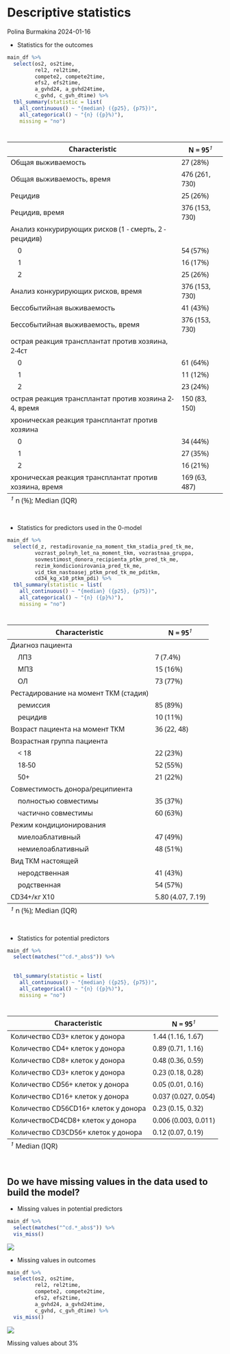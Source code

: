 Descriptive statistics
================
Polina Burmakina
2024-01-16

- Statistics for the outcomes

``` r
main_df %>%
  select(os2, os2time, 
         rel2, rel2time, 
         compete2, compete2time, 
         efs2, efs2time, 
         a_gvhd24, a_gvhd24time, 
         c_gvhd, c_gvh_dtime) %>%
  tbl_summary(statistic = list(
    all_continuous() ~ "{median} ({p25}, {p75})",
    all_categorical() ~ "{n} ({p}%)"),
    missing = "no")
```

<div id="delybewbnc" style="padding-left:0px;padding-right:0px;padding-top:10px;padding-bottom:10px;overflow-x:auto;overflow-y:auto;width:auto;height:auto;">
<style>#delybewbnc table {
  font-family: system-ui, 'Segoe UI', Roboto, Helvetica, Arial, sans-serif, 'Apple Color Emoji', 'Segoe UI Emoji', 'Segoe UI Symbol', 'Noto Color Emoji';
  -webkit-font-smoothing: antialiased;
  -moz-osx-font-smoothing: grayscale;
}
&#10;#delybewbnc thead, #delybewbnc tbody, #delybewbnc tfoot, #delybewbnc tr, #delybewbnc td, #delybewbnc th {
  border-style: none;
}
&#10;#delybewbnc p {
  margin: 0;
  padding: 0;
}
&#10;#delybewbnc .gt_table {
  display: table;
  border-collapse: collapse;
  line-height: normal;
  margin-left: auto;
  margin-right: auto;
  color: #333333;
  font-size: 16px;
  font-weight: normal;
  font-style: normal;
  background-color: #FFFFFF;
  width: auto;
  border-top-style: solid;
  border-top-width: 2px;
  border-top-color: #A8A8A8;
  border-right-style: none;
  border-right-width: 2px;
  border-right-color: #D3D3D3;
  border-bottom-style: solid;
  border-bottom-width: 2px;
  border-bottom-color: #A8A8A8;
  border-left-style: none;
  border-left-width: 2px;
  border-left-color: #D3D3D3;
}
&#10;#delybewbnc .gt_caption {
  padding-top: 4px;
  padding-bottom: 4px;
}
&#10;#delybewbnc .gt_title {
  color: #333333;
  font-size: 125%;
  font-weight: initial;
  padding-top: 4px;
  padding-bottom: 4px;
  padding-left: 5px;
  padding-right: 5px;
  border-bottom-color: #FFFFFF;
  border-bottom-width: 0;
}
&#10;#delybewbnc .gt_subtitle {
  color: #333333;
  font-size: 85%;
  font-weight: initial;
  padding-top: 3px;
  padding-bottom: 5px;
  padding-left: 5px;
  padding-right: 5px;
  border-top-color: #FFFFFF;
  border-top-width: 0;
}
&#10;#delybewbnc .gt_heading {
  background-color: #FFFFFF;
  text-align: center;
  border-bottom-color: #FFFFFF;
  border-left-style: none;
  border-left-width: 1px;
  border-left-color: #D3D3D3;
  border-right-style: none;
  border-right-width: 1px;
  border-right-color: #D3D3D3;
}
&#10;#delybewbnc .gt_bottom_border {
  border-bottom-style: solid;
  border-bottom-width: 2px;
  border-bottom-color: #D3D3D3;
}
&#10;#delybewbnc .gt_col_headings {
  border-top-style: solid;
  border-top-width: 2px;
  border-top-color: #D3D3D3;
  border-bottom-style: solid;
  border-bottom-width: 2px;
  border-bottom-color: #D3D3D3;
  border-left-style: none;
  border-left-width: 1px;
  border-left-color: #D3D3D3;
  border-right-style: none;
  border-right-width: 1px;
  border-right-color: #D3D3D3;
}
&#10;#delybewbnc .gt_col_heading {
  color: #333333;
  background-color: #FFFFFF;
  font-size: 100%;
  font-weight: normal;
  text-transform: inherit;
  border-left-style: none;
  border-left-width: 1px;
  border-left-color: #D3D3D3;
  border-right-style: none;
  border-right-width: 1px;
  border-right-color: #D3D3D3;
  vertical-align: bottom;
  padding-top: 5px;
  padding-bottom: 6px;
  padding-left: 5px;
  padding-right: 5px;
  overflow-x: hidden;
}
&#10;#delybewbnc .gt_column_spanner_outer {
  color: #333333;
  background-color: #FFFFFF;
  font-size: 100%;
  font-weight: normal;
  text-transform: inherit;
  padding-top: 0;
  padding-bottom: 0;
  padding-left: 4px;
  padding-right: 4px;
}
&#10;#delybewbnc .gt_column_spanner_outer:first-child {
  padding-left: 0;
}
&#10;#delybewbnc .gt_column_spanner_outer:last-child {
  padding-right: 0;
}
&#10;#delybewbnc .gt_column_spanner {
  border-bottom-style: solid;
  border-bottom-width: 2px;
  border-bottom-color: #D3D3D3;
  vertical-align: bottom;
  padding-top: 5px;
  padding-bottom: 5px;
  overflow-x: hidden;
  display: inline-block;
  width: 100%;
}
&#10;#delybewbnc .gt_spanner_row {
  border-bottom-style: hidden;
}
&#10;#delybewbnc .gt_group_heading {
  padding-top: 8px;
  padding-bottom: 8px;
  padding-left: 5px;
  padding-right: 5px;
  color: #333333;
  background-color: #FFFFFF;
  font-size: 100%;
  font-weight: initial;
  text-transform: inherit;
  border-top-style: solid;
  border-top-width: 2px;
  border-top-color: #D3D3D3;
  border-bottom-style: solid;
  border-bottom-width: 2px;
  border-bottom-color: #D3D3D3;
  border-left-style: none;
  border-left-width: 1px;
  border-left-color: #D3D3D3;
  border-right-style: none;
  border-right-width: 1px;
  border-right-color: #D3D3D3;
  vertical-align: middle;
  text-align: left;
}
&#10;#delybewbnc .gt_empty_group_heading {
  padding: 0.5px;
  color: #333333;
  background-color: #FFFFFF;
  font-size: 100%;
  font-weight: initial;
  border-top-style: solid;
  border-top-width: 2px;
  border-top-color: #D3D3D3;
  border-bottom-style: solid;
  border-bottom-width: 2px;
  border-bottom-color: #D3D3D3;
  vertical-align: middle;
}
&#10;#delybewbnc .gt_from_md > :first-child {
  margin-top: 0;
}
&#10;#delybewbnc .gt_from_md > :last-child {
  margin-bottom: 0;
}
&#10;#delybewbnc .gt_row {
  padding-top: 8px;
  padding-bottom: 8px;
  padding-left: 5px;
  padding-right: 5px;
  margin: 10px;
  border-top-style: solid;
  border-top-width: 1px;
  border-top-color: #D3D3D3;
  border-left-style: none;
  border-left-width: 1px;
  border-left-color: #D3D3D3;
  border-right-style: none;
  border-right-width: 1px;
  border-right-color: #D3D3D3;
  vertical-align: middle;
  overflow-x: hidden;
}
&#10;#delybewbnc .gt_stub {
  color: #333333;
  background-color: #FFFFFF;
  font-size: 100%;
  font-weight: initial;
  text-transform: inherit;
  border-right-style: solid;
  border-right-width: 2px;
  border-right-color: #D3D3D3;
  padding-left: 5px;
  padding-right: 5px;
}
&#10;#delybewbnc .gt_stub_row_group {
  color: #333333;
  background-color: #FFFFFF;
  font-size: 100%;
  font-weight: initial;
  text-transform: inherit;
  border-right-style: solid;
  border-right-width: 2px;
  border-right-color: #D3D3D3;
  padding-left: 5px;
  padding-right: 5px;
  vertical-align: top;
}
&#10;#delybewbnc .gt_row_group_first td {
  border-top-width: 2px;
}
&#10;#delybewbnc .gt_row_group_first th {
  border-top-width: 2px;
}
&#10;#delybewbnc .gt_summary_row {
  color: #333333;
  background-color: #FFFFFF;
  text-transform: inherit;
  padding-top: 8px;
  padding-bottom: 8px;
  padding-left: 5px;
  padding-right: 5px;
}
&#10;#delybewbnc .gt_first_summary_row {
  border-top-style: solid;
  border-top-color: #D3D3D3;
}
&#10;#delybewbnc .gt_first_summary_row.thick {
  border-top-width: 2px;
}
&#10;#delybewbnc .gt_last_summary_row {
  padding-top: 8px;
  padding-bottom: 8px;
  padding-left: 5px;
  padding-right: 5px;
  border-bottom-style: solid;
  border-bottom-width: 2px;
  border-bottom-color: #D3D3D3;
}
&#10;#delybewbnc .gt_grand_summary_row {
  color: #333333;
  background-color: #FFFFFF;
  text-transform: inherit;
  padding-top: 8px;
  padding-bottom: 8px;
  padding-left: 5px;
  padding-right: 5px;
}
&#10;#delybewbnc .gt_first_grand_summary_row {
  padding-top: 8px;
  padding-bottom: 8px;
  padding-left: 5px;
  padding-right: 5px;
  border-top-style: double;
  border-top-width: 6px;
  border-top-color: #D3D3D3;
}
&#10;#delybewbnc .gt_last_grand_summary_row_top {
  padding-top: 8px;
  padding-bottom: 8px;
  padding-left: 5px;
  padding-right: 5px;
  border-bottom-style: double;
  border-bottom-width: 6px;
  border-bottom-color: #D3D3D3;
}
&#10;#delybewbnc .gt_striped {
  background-color: rgba(128, 128, 128, 0.05);
}
&#10;#delybewbnc .gt_table_body {
  border-top-style: solid;
  border-top-width: 2px;
  border-top-color: #D3D3D3;
  border-bottom-style: solid;
  border-bottom-width: 2px;
  border-bottom-color: #D3D3D3;
}
&#10;#delybewbnc .gt_footnotes {
  color: #333333;
  background-color: #FFFFFF;
  border-bottom-style: none;
  border-bottom-width: 2px;
  border-bottom-color: #D3D3D3;
  border-left-style: none;
  border-left-width: 2px;
  border-left-color: #D3D3D3;
  border-right-style: none;
  border-right-width: 2px;
  border-right-color: #D3D3D3;
}
&#10;#delybewbnc .gt_footnote {
  margin: 0px;
  font-size: 90%;
  padding-top: 4px;
  padding-bottom: 4px;
  padding-left: 5px;
  padding-right: 5px;
}
&#10;#delybewbnc .gt_sourcenotes {
  color: #333333;
  background-color: #FFFFFF;
  border-bottom-style: none;
  border-bottom-width: 2px;
  border-bottom-color: #D3D3D3;
  border-left-style: none;
  border-left-width: 2px;
  border-left-color: #D3D3D3;
  border-right-style: none;
  border-right-width: 2px;
  border-right-color: #D3D3D3;
}
&#10;#delybewbnc .gt_sourcenote {
  font-size: 90%;
  padding-top: 4px;
  padding-bottom: 4px;
  padding-left: 5px;
  padding-right: 5px;
}
&#10;#delybewbnc .gt_left {
  text-align: left;
}
&#10;#delybewbnc .gt_center {
  text-align: center;
}
&#10;#delybewbnc .gt_right {
  text-align: right;
  font-variant-numeric: tabular-nums;
}
&#10;#delybewbnc .gt_font_normal {
  font-weight: normal;
}
&#10;#delybewbnc .gt_font_bold {
  font-weight: bold;
}
&#10;#delybewbnc .gt_font_italic {
  font-style: italic;
}
&#10;#delybewbnc .gt_super {
  font-size: 65%;
}
&#10;#delybewbnc .gt_footnote_marks {
  font-size: 75%;
  vertical-align: 0.4em;
  position: initial;
}
&#10;#delybewbnc .gt_asterisk {
  font-size: 100%;
  vertical-align: 0;
}
&#10;#delybewbnc .gt_indent_1 {
  text-indent: 5px;
}
&#10;#delybewbnc .gt_indent_2 {
  text-indent: 10px;
}
&#10;#delybewbnc .gt_indent_3 {
  text-indent: 15px;
}
&#10;#delybewbnc .gt_indent_4 {
  text-indent: 20px;
}
&#10;#delybewbnc .gt_indent_5 {
  text-indent: 25px;
}
</style>
<table class="gt_table" data-quarto-disable-processing="false" data-quarto-bootstrap="false">
  <thead>
    &#10;    <tr class="gt_col_headings">
      <th class="gt_col_heading gt_columns_bottom_border gt_left" rowspan="1" colspan="1" scope="col" id="&lt;strong&gt;Characteristic&lt;/strong&gt;"><strong>Characteristic</strong></th>
      <th class="gt_col_heading gt_columns_bottom_border gt_center" rowspan="1" colspan="1" scope="col" id="&lt;strong&gt;N = 95&lt;/strong&gt;&lt;span class=&quot;gt_footnote_marks&quot; style=&quot;white-space:nowrap;font-style:italic;font-weight:normal;&quot;&gt;&lt;sup&gt;1&lt;/sup&gt;&lt;/span&gt;"><strong>N = 95</strong><span class="gt_footnote_marks" style="white-space:nowrap;font-style:italic;font-weight:normal;"><sup>1</sup></span></th>
    </tr>
  </thead>
  <tbody class="gt_table_body">
    <tr><td headers="label" class="gt_row gt_left">Общая выживаемость</td>
<td headers="stat_0" class="gt_row gt_center">27 (28%)</td></tr>
    <tr><td headers="label" class="gt_row gt_left">Общая выживаемость, время</td>
<td headers="stat_0" class="gt_row gt_center">476 (261, 730)</td></tr>
    <tr><td headers="label" class="gt_row gt_left">Рецидив</td>
<td headers="stat_0" class="gt_row gt_center">25 (26%)</td></tr>
    <tr><td headers="label" class="gt_row gt_left">Рецидив, время</td>
<td headers="stat_0" class="gt_row gt_center">376 (153, 730)</td></tr>
    <tr><td headers="label" class="gt_row gt_left">Анализ конкурирующих рисков (1 - смерть, 2 - рецидив)</td>
<td headers="stat_0" class="gt_row gt_center"><br /></td></tr>
    <tr><td headers="label" class="gt_row gt_left">    0</td>
<td headers="stat_0" class="gt_row gt_center">54 (57%)</td></tr>
    <tr><td headers="label" class="gt_row gt_left">    1</td>
<td headers="stat_0" class="gt_row gt_center">16 (17%)</td></tr>
    <tr><td headers="label" class="gt_row gt_left">    2</td>
<td headers="stat_0" class="gt_row gt_center">25 (26%)</td></tr>
    <tr><td headers="label" class="gt_row gt_left">Анализ конкурирующих рисков, время</td>
<td headers="stat_0" class="gt_row gt_center">376 (153, 730)</td></tr>
    <tr><td headers="label" class="gt_row gt_left">Бессобытийная выживаемость</td>
<td headers="stat_0" class="gt_row gt_center">41 (43%)</td></tr>
    <tr><td headers="label" class="gt_row gt_left">Бессобытийная выживаемость, время</td>
<td headers="stat_0" class="gt_row gt_center">376 (153, 730)</td></tr>
    <tr><td headers="label" class="gt_row gt_left">острая реакция трансплантат против хозяина, 2-4ст</td>
<td headers="stat_0" class="gt_row gt_center"><br /></td></tr>
    <tr><td headers="label" class="gt_row gt_left">    0</td>
<td headers="stat_0" class="gt_row gt_center">61 (64%)</td></tr>
    <tr><td headers="label" class="gt_row gt_left">    1</td>
<td headers="stat_0" class="gt_row gt_center">11 (12%)</td></tr>
    <tr><td headers="label" class="gt_row gt_left">    2</td>
<td headers="stat_0" class="gt_row gt_center">23 (24%)</td></tr>
    <tr><td headers="label" class="gt_row gt_left">острая реакция трансплантат против хозяина 2-4, время</td>
<td headers="stat_0" class="gt_row gt_center">150 (83, 150)</td></tr>
    <tr><td headers="label" class="gt_row gt_left">хроническая реакция трансплантат против хозяина</td>
<td headers="stat_0" class="gt_row gt_center"><br /></td></tr>
    <tr><td headers="label" class="gt_row gt_left">    0</td>
<td headers="stat_0" class="gt_row gt_center">34 (44%)</td></tr>
    <tr><td headers="label" class="gt_row gt_left">    1</td>
<td headers="stat_0" class="gt_row gt_center">27 (35%)</td></tr>
    <tr><td headers="label" class="gt_row gt_left">    2</td>
<td headers="stat_0" class="gt_row gt_center">16 (21%)</td></tr>
    <tr><td headers="label" class="gt_row gt_left">хроническая реакция трансплантат против хозяина, время</td>
<td headers="stat_0" class="gt_row gt_center">169 (63, 487)</td></tr>
  </tbody>
  &#10;  <tfoot class="gt_footnotes">
    <tr>
      <td class="gt_footnote" colspan="2"><span class="gt_footnote_marks" style="white-space:nowrap;font-style:italic;font-weight:normal;"><sup>1</sup></span> n (%); Median (IQR)</td>
    </tr>
  </tfoot>
</table>
</div>

- Statistics for predictors used in the 0-model

``` r
main_df %>%
  select(d_z, restadirovanie_na_moment_tkm_stadia_pred_tk_me,  
         vozrast_polnyh_let_na_moment_tkm, vozrastnaa_gruppa, 
         sovmestimost_donora_recipienta_ptkm_pred_tk_me, 
         rezim_kondicionirovania_pred_tk_me, 
         vid_tkm_nastoasej_ptkm_pred_tk_me_pditkm, 
         cd34_kg_x10_ptkm_pdi) %>%
  tbl_summary(statistic = list(
    all_continuous() ~ "{median} ({p25}, {p75})",
    all_categorical() ~ "{n} ({p}%)"), 
    missing = "no")
```

<div id="febcoyoeie" style="padding-left:0px;padding-right:0px;padding-top:10px;padding-bottom:10px;overflow-x:auto;overflow-y:auto;width:auto;height:auto;">
<style>#febcoyoeie table {
  font-family: system-ui, 'Segoe UI', Roboto, Helvetica, Arial, sans-serif, 'Apple Color Emoji', 'Segoe UI Emoji', 'Segoe UI Symbol', 'Noto Color Emoji';
  -webkit-font-smoothing: antialiased;
  -moz-osx-font-smoothing: grayscale;
}
&#10;#febcoyoeie thead, #febcoyoeie tbody, #febcoyoeie tfoot, #febcoyoeie tr, #febcoyoeie td, #febcoyoeie th {
  border-style: none;
}
&#10;#febcoyoeie p {
  margin: 0;
  padding: 0;
}
&#10;#febcoyoeie .gt_table {
  display: table;
  border-collapse: collapse;
  line-height: normal;
  margin-left: auto;
  margin-right: auto;
  color: #333333;
  font-size: 16px;
  font-weight: normal;
  font-style: normal;
  background-color: #FFFFFF;
  width: auto;
  border-top-style: solid;
  border-top-width: 2px;
  border-top-color: #A8A8A8;
  border-right-style: none;
  border-right-width: 2px;
  border-right-color: #D3D3D3;
  border-bottom-style: solid;
  border-bottom-width: 2px;
  border-bottom-color: #A8A8A8;
  border-left-style: none;
  border-left-width: 2px;
  border-left-color: #D3D3D3;
}
&#10;#febcoyoeie .gt_caption {
  padding-top: 4px;
  padding-bottom: 4px;
}
&#10;#febcoyoeie .gt_title {
  color: #333333;
  font-size: 125%;
  font-weight: initial;
  padding-top: 4px;
  padding-bottom: 4px;
  padding-left: 5px;
  padding-right: 5px;
  border-bottom-color: #FFFFFF;
  border-bottom-width: 0;
}
&#10;#febcoyoeie .gt_subtitle {
  color: #333333;
  font-size: 85%;
  font-weight: initial;
  padding-top: 3px;
  padding-bottom: 5px;
  padding-left: 5px;
  padding-right: 5px;
  border-top-color: #FFFFFF;
  border-top-width: 0;
}
&#10;#febcoyoeie .gt_heading {
  background-color: #FFFFFF;
  text-align: center;
  border-bottom-color: #FFFFFF;
  border-left-style: none;
  border-left-width: 1px;
  border-left-color: #D3D3D3;
  border-right-style: none;
  border-right-width: 1px;
  border-right-color: #D3D3D3;
}
&#10;#febcoyoeie .gt_bottom_border {
  border-bottom-style: solid;
  border-bottom-width: 2px;
  border-bottom-color: #D3D3D3;
}
&#10;#febcoyoeie .gt_col_headings {
  border-top-style: solid;
  border-top-width: 2px;
  border-top-color: #D3D3D3;
  border-bottom-style: solid;
  border-bottom-width: 2px;
  border-bottom-color: #D3D3D3;
  border-left-style: none;
  border-left-width: 1px;
  border-left-color: #D3D3D3;
  border-right-style: none;
  border-right-width: 1px;
  border-right-color: #D3D3D3;
}
&#10;#febcoyoeie .gt_col_heading {
  color: #333333;
  background-color: #FFFFFF;
  font-size: 100%;
  font-weight: normal;
  text-transform: inherit;
  border-left-style: none;
  border-left-width: 1px;
  border-left-color: #D3D3D3;
  border-right-style: none;
  border-right-width: 1px;
  border-right-color: #D3D3D3;
  vertical-align: bottom;
  padding-top: 5px;
  padding-bottom: 6px;
  padding-left: 5px;
  padding-right: 5px;
  overflow-x: hidden;
}
&#10;#febcoyoeie .gt_column_spanner_outer {
  color: #333333;
  background-color: #FFFFFF;
  font-size: 100%;
  font-weight: normal;
  text-transform: inherit;
  padding-top: 0;
  padding-bottom: 0;
  padding-left: 4px;
  padding-right: 4px;
}
&#10;#febcoyoeie .gt_column_spanner_outer:first-child {
  padding-left: 0;
}
&#10;#febcoyoeie .gt_column_spanner_outer:last-child {
  padding-right: 0;
}
&#10;#febcoyoeie .gt_column_spanner {
  border-bottom-style: solid;
  border-bottom-width: 2px;
  border-bottom-color: #D3D3D3;
  vertical-align: bottom;
  padding-top: 5px;
  padding-bottom: 5px;
  overflow-x: hidden;
  display: inline-block;
  width: 100%;
}
&#10;#febcoyoeie .gt_spanner_row {
  border-bottom-style: hidden;
}
&#10;#febcoyoeie .gt_group_heading {
  padding-top: 8px;
  padding-bottom: 8px;
  padding-left: 5px;
  padding-right: 5px;
  color: #333333;
  background-color: #FFFFFF;
  font-size: 100%;
  font-weight: initial;
  text-transform: inherit;
  border-top-style: solid;
  border-top-width: 2px;
  border-top-color: #D3D3D3;
  border-bottom-style: solid;
  border-bottom-width: 2px;
  border-bottom-color: #D3D3D3;
  border-left-style: none;
  border-left-width: 1px;
  border-left-color: #D3D3D3;
  border-right-style: none;
  border-right-width: 1px;
  border-right-color: #D3D3D3;
  vertical-align: middle;
  text-align: left;
}
&#10;#febcoyoeie .gt_empty_group_heading {
  padding: 0.5px;
  color: #333333;
  background-color: #FFFFFF;
  font-size: 100%;
  font-weight: initial;
  border-top-style: solid;
  border-top-width: 2px;
  border-top-color: #D3D3D3;
  border-bottom-style: solid;
  border-bottom-width: 2px;
  border-bottom-color: #D3D3D3;
  vertical-align: middle;
}
&#10;#febcoyoeie .gt_from_md > :first-child {
  margin-top: 0;
}
&#10;#febcoyoeie .gt_from_md > :last-child {
  margin-bottom: 0;
}
&#10;#febcoyoeie .gt_row {
  padding-top: 8px;
  padding-bottom: 8px;
  padding-left: 5px;
  padding-right: 5px;
  margin: 10px;
  border-top-style: solid;
  border-top-width: 1px;
  border-top-color: #D3D3D3;
  border-left-style: none;
  border-left-width: 1px;
  border-left-color: #D3D3D3;
  border-right-style: none;
  border-right-width: 1px;
  border-right-color: #D3D3D3;
  vertical-align: middle;
  overflow-x: hidden;
}
&#10;#febcoyoeie .gt_stub {
  color: #333333;
  background-color: #FFFFFF;
  font-size: 100%;
  font-weight: initial;
  text-transform: inherit;
  border-right-style: solid;
  border-right-width: 2px;
  border-right-color: #D3D3D3;
  padding-left: 5px;
  padding-right: 5px;
}
&#10;#febcoyoeie .gt_stub_row_group {
  color: #333333;
  background-color: #FFFFFF;
  font-size: 100%;
  font-weight: initial;
  text-transform: inherit;
  border-right-style: solid;
  border-right-width: 2px;
  border-right-color: #D3D3D3;
  padding-left: 5px;
  padding-right: 5px;
  vertical-align: top;
}
&#10;#febcoyoeie .gt_row_group_first td {
  border-top-width: 2px;
}
&#10;#febcoyoeie .gt_row_group_first th {
  border-top-width: 2px;
}
&#10;#febcoyoeie .gt_summary_row {
  color: #333333;
  background-color: #FFFFFF;
  text-transform: inherit;
  padding-top: 8px;
  padding-bottom: 8px;
  padding-left: 5px;
  padding-right: 5px;
}
&#10;#febcoyoeie .gt_first_summary_row {
  border-top-style: solid;
  border-top-color: #D3D3D3;
}
&#10;#febcoyoeie .gt_first_summary_row.thick {
  border-top-width: 2px;
}
&#10;#febcoyoeie .gt_last_summary_row {
  padding-top: 8px;
  padding-bottom: 8px;
  padding-left: 5px;
  padding-right: 5px;
  border-bottom-style: solid;
  border-bottom-width: 2px;
  border-bottom-color: #D3D3D3;
}
&#10;#febcoyoeie .gt_grand_summary_row {
  color: #333333;
  background-color: #FFFFFF;
  text-transform: inherit;
  padding-top: 8px;
  padding-bottom: 8px;
  padding-left: 5px;
  padding-right: 5px;
}
&#10;#febcoyoeie .gt_first_grand_summary_row {
  padding-top: 8px;
  padding-bottom: 8px;
  padding-left: 5px;
  padding-right: 5px;
  border-top-style: double;
  border-top-width: 6px;
  border-top-color: #D3D3D3;
}
&#10;#febcoyoeie .gt_last_grand_summary_row_top {
  padding-top: 8px;
  padding-bottom: 8px;
  padding-left: 5px;
  padding-right: 5px;
  border-bottom-style: double;
  border-bottom-width: 6px;
  border-bottom-color: #D3D3D3;
}
&#10;#febcoyoeie .gt_striped {
  background-color: rgba(128, 128, 128, 0.05);
}
&#10;#febcoyoeie .gt_table_body {
  border-top-style: solid;
  border-top-width: 2px;
  border-top-color: #D3D3D3;
  border-bottom-style: solid;
  border-bottom-width: 2px;
  border-bottom-color: #D3D3D3;
}
&#10;#febcoyoeie .gt_footnotes {
  color: #333333;
  background-color: #FFFFFF;
  border-bottom-style: none;
  border-bottom-width: 2px;
  border-bottom-color: #D3D3D3;
  border-left-style: none;
  border-left-width: 2px;
  border-left-color: #D3D3D3;
  border-right-style: none;
  border-right-width: 2px;
  border-right-color: #D3D3D3;
}
&#10;#febcoyoeie .gt_footnote {
  margin: 0px;
  font-size: 90%;
  padding-top: 4px;
  padding-bottom: 4px;
  padding-left: 5px;
  padding-right: 5px;
}
&#10;#febcoyoeie .gt_sourcenotes {
  color: #333333;
  background-color: #FFFFFF;
  border-bottom-style: none;
  border-bottom-width: 2px;
  border-bottom-color: #D3D3D3;
  border-left-style: none;
  border-left-width: 2px;
  border-left-color: #D3D3D3;
  border-right-style: none;
  border-right-width: 2px;
  border-right-color: #D3D3D3;
}
&#10;#febcoyoeie .gt_sourcenote {
  font-size: 90%;
  padding-top: 4px;
  padding-bottom: 4px;
  padding-left: 5px;
  padding-right: 5px;
}
&#10;#febcoyoeie .gt_left {
  text-align: left;
}
&#10;#febcoyoeie .gt_center {
  text-align: center;
}
&#10;#febcoyoeie .gt_right {
  text-align: right;
  font-variant-numeric: tabular-nums;
}
&#10;#febcoyoeie .gt_font_normal {
  font-weight: normal;
}
&#10;#febcoyoeie .gt_font_bold {
  font-weight: bold;
}
&#10;#febcoyoeie .gt_font_italic {
  font-style: italic;
}
&#10;#febcoyoeie .gt_super {
  font-size: 65%;
}
&#10;#febcoyoeie .gt_footnote_marks {
  font-size: 75%;
  vertical-align: 0.4em;
  position: initial;
}
&#10;#febcoyoeie .gt_asterisk {
  font-size: 100%;
  vertical-align: 0;
}
&#10;#febcoyoeie .gt_indent_1 {
  text-indent: 5px;
}
&#10;#febcoyoeie .gt_indent_2 {
  text-indent: 10px;
}
&#10;#febcoyoeie .gt_indent_3 {
  text-indent: 15px;
}
&#10;#febcoyoeie .gt_indent_4 {
  text-indent: 20px;
}
&#10;#febcoyoeie .gt_indent_5 {
  text-indent: 25px;
}
</style>
<table class="gt_table" data-quarto-disable-processing="false" data-quarto-bootstrap="false">
  <thead>
    &#10;    <tr class="gt_col_headings">
      <th class="gt_col_heading gt_columns_bottom_border gt_left" rowspan="1" colspan="1" scope="col" id="&lt;strong&gt;Characteristic&lt;/strong&gt;"><strong>Characteristic</strong></th>
      <th class="gt_col_heading gt_columns_bottom_border gt_center" rowspan="1" colspan="1" scope="col" id="&lt;strong&gt;N = 95&lt;/strong&gt;&lt;span class=&quot;gt_footnote_marks&quot; style=&quot;white-space:nowrap;font-style:italic;font-weight:normal;&quot;&gt;&lt;sup&gt;1&lt;/sup&gt;&lt;/span&gt;"><strong>N = 95</strong><span class="gt_footnote_marks" style="white-space:nowrap;font-style:italic;font-weight:normal;"><sup>1</sup></span></th>
    </tr>
  </thead>
  <tbody class="gt_table_body">
    <tr><td headers="label" class="gt_row gt_left">Диагноз пациента</td>
<td headers="stat_0" class="gt_row gt_center"><br /></td></tr>
    <tr><td headers="label" class="gt_row gt_left">    ЛПЗ</td>
<td headers="stat_0" class="gt_row gt_center">7 (7.4%)</td></tr>
    <tr><td headers="label" class="gt_row gt_left">    МПЗ</td>
<td headers="stat_0" class="gt_row gt_center">15 (16%)</td></tr>
    <tr><td headers="label" class="gt_row gt_left">    ОЛ</td>
<td headers="stat_0" class="gt_row gt_center">73 (77%)</td></tr>
    <tr><td headers="label" class="gt_row gt_left">Рестадирование на момент ТКМ (стадия)</td>
<td headers="stat_0" class="gt_row gt_center"><br /></td></tr>
    <tr><td headers="label" class="gt_row gt_left">    ремиссия</td>
<td headers="stat_0" class="gt_row gt_center">85 (89%)</td></tr>
    <tr><td headers="label" class="gt_row gt_left">    рецидив</td>
<td headers="stat_0" class="gt_row gt_center">10 (11%)</td></tr>
    <tr><td headers="label" class="gt_row gt_left">Возраст пациента на момент ТКМ</td>
<td headers="stat_0" class="gt_row gt_center">36 (22, 48)</td></tr>
    <tr><td headers="label" class="gt_row gt_left">Возрастная группа пациента</td>
<td headers="stat_0" class="gt_row gt_center"><br /></td></tr>
    <tr><td headers="label" class="gt_row gt_left">    &lt; 18</td>
<td headers="stat_0" class="gt_row gt_center">22 (23%)</td></tr>
    <tr><td headers="label" class="gt_row gt_left">    18-50</td>
<td headers="stat_0" class="gt_row gt_center">52 (55%)</td></tr>
    <tr><td headers="label" class="gt_row gt_left">    50+</td>
<td headers="stat_0" class="gt_row gt_center">21 (22%)</td></tr>
    <tr><td headers="label" class="gt_row gt_left">Совместимость донора/реципиента</td>
<td headers="stat_0" class="gt_row gt_center"><br /></td></tr>
    <tr><td headers="label" class="gt_row gt_left">    полностью совместимы</td>
<td headers="stat_0" class="gt_row gt_center">35 (37%)</td></tr>
    <tr><td headers="label" class="gt_row gt_left">    частично совместимы</td>
<td headers="stat_0" class="gt_row gt_center">60 (63%)</td></tr>
    <tr><td headers="label" class="gt_row gt_left">Режим кондиционирования</td>
<td headers="stat_0" class="gt_row gt_center"><br /></td></tr>
    <tr><td headers="label" class="gt_row gt_left">    миелоаблативный</td>
<td headers="stat_0" class="gt_row gt_center">47 (49%)</td></tr>
    <tr><td headers="label" class="gt_row gt_left">    немиелоаблативный</td>
<td headers="stat_0" class="gt_row gt_center">48 (51%)</td></tr>
    <tr><td headers="label" class="gt_row gt_left">Вид ТКМ настоящей </td>
<td headers="stat_0" class="gt_row gt_center"><br /></td></tr>
    <tr><td headers="label" class="gt_row gt_left">    неродственная</td>
<td headers="stat_0" class="gt_row gt_center">41 (43%)</td></tr>
    <tr><td headers="label" class="gt_row gt_left">    родственная</td>
<td headers="stat_0" class="gt_row gt_center">54 (57%)</td></tr>
    <tr><td headers="label" class="gt_row gt_left">CD34+/кг X10 </td>
<td headers="stat_0" class="gt_row gt_center">5.80 (4.07, 7.19)</td></tr>
  </tbody>
  &#10;  <tfoot class="gt_footnotes">
    <tr>
      <td class="gt_footnote" colspan="2"><span class="gt_footnote_marks" style="white-space:nowrap;font-style:italic;font-weight:normal;"><sup>1</sup></span> n (%); Median (IQR)</td>
    </tr>
  </tfoot>
</table>
</div>

- Statistics for potential predictors

``` r
main_df %>% 
  select(matches("^cd.*_abs$")) %>% 
  
  
  tbl_summary(statistic = list(
    all_continuous() ~ "{median} ({p25}, {p75})",
    all_categorical() ~ "{n} ({p}%)"), 
    missing = "no")
```

<div id="nsgxyivfla" style="padding-left:0px;padding-right:0px;padding-top:10px;padding-bottom:10px;overflow-x:auto;overflow-y:auto;width:auto;height:auto;">
<style>#nsgxyivfla table {
  font-family: system-ui, 'Segoe UI', Roboto, Helvetica, Arial, sans-serif, 'Apple Color Emoji', 'Segoe UI Emoji', 'Segoe UI Symbol', 'Noto Color Emoji';
  -webkit-font-smoothing: antialiased;
  -moz-osx-font-smoothing: grayscale;
}
&#10;#nsgxyivfla thead, #nsgxyivfla tbody, #nsgxyivfla tfoot, #nsgxyivfla tr, #nsgxyivfla td, #nsgxyivfla th {
  border-style: none;
}
&#10;#nsgxyivfla p {
  margin: 0;
  padding: 0;
}
&#10;#nsgxyivfla .gt_table {
  display: table;
  border-collapse: collapse;
  line-height: normal;
  margin-left: auto;
  margin-right: auto;
  color: #333333;
  font-size: 16px;
  font-weight: normal;
  font-style: normal;
  background-color: #FFFFFF;
  width: auto;
  border-top-style: solid;
  border-top-width: 2px;
  border-top-color: #A8A8A8;
  border-right-style: none;
  border-right-width: 2px;
  border-right-color: #D3D3D3;
  border-bottom-style: solid;
  border-bottom-width: 2px;
  border-bottom-color: #A8A8A8;
  border-left-style: none;
  border-left-width: 2px;
  border-left-color: #D3D3D3;
}
&#10;#nsgxyivfla .gt_caption {
  padding-top: 4px;
  padding-bottom: 4px;
}
&#10;#nsgxyivfla .gt_title {
  color: #333333;
  font-size: 125%;
  font-weight: initial;
  padding-top: 4px;
  padding-bottom: 4px;
  padding-left: 5px;
  padding-right: 5px;
  border-bottom-color: #FFFFFF;
  border-bottom-width: 0;
}
&#10;#nsgxyivfla .gt_subtitle {
  color: #333333;
  font-size: 85%;
  font-weight: initial;
  padding-top: 3px;
  padding-bottom: 5px;
  padding-left: 5px;
  padding-right: 5px;
  border-top-color: #FFFFFF;
  border-top-width: 0;
}
&#10;#nsgxyivfla .gt_heading {
  background-color: #FFFFFF;
  text-align: center;
  border-bottom-color: #FFFFFF;
  border-left-style: none;
  border-left-width: 1px;
  border-left-color: #D3D3D3;
  border-right-style: none;
  border-right-width: 1px;
  border-right-color: #D3D3D3;
}
&#10;#nsgxyivfla .gt_bottom_border {
  border-bottom-style: solid;
  border-bottom-width: 2px;
  border-bottom-color: #D3D3D3;
}
&#10;#nsgxyivfla .gt_col_headings {
  border-top-style: solid;
  border-top-width: 2px;
  border-top-color: #D3D3D3;
  border-bottom-style: solid;
  border-bottom-width: 2px;
  border-bottom-color: #D3D3D3;
  border-left-style: none;
  border-left-width: 1px;
  border-left-color: #D3D3D3;
  border-right-style: none;
  border-right-width: 1px;
  border-right-color: #D3D3D3;
}
&#10;#nsgxyivfla .gt_col_heading {
  color: #333333;
  background-color: #FFFFFF;
  font-size: 100%;
  font-weight: normal;
  text-transform: inherit;
  border-left-style: none;
  border-left-width: 1px;
  border-left-color: #D3D3D3;
  border-right-style: none;
  border-right-width: 1px;
  border-right-color: #D3D3D3;
  vertical-align: bottom;
  padding-top: 5px;
  padding-bottom: 6px;
  padding-left: 5px;
  padding-right: 5px;
  overflow-x: hidden;
}
&#10;#nsgxyivfla .gt_column_spanner_outer {
  color: #333333;
  background-color: #FFFFFF;
  font-size: 100%;
  font-weight: normal;
  text-transform: inherit;
  padding-top: 0;
  padding-bottom: 0;
  padding-left: 4px;
  padding-right: 4px;
}
&#10;#nsgxyivfla .gt_column_spanner_outer:first-child {
  padding-left: 0;
}
&#10;#nsgxyivfla .gt_column_spanner_outer:last-child {
  padding-right: 0;
}
&#10;#nsgxyivfla .gt_column_spanner {
  border-bottom-style: solid;
  border-bottom-width: 2px;
  border-bottom-color: #D3D3D3;
  vertical-align: bottom;
  padding-top: 5px;
  padding-bottom: 5px;
  overflow-x: hidden;
  display: inline-block;
  width: 100%;
}
&#10;#nsgxyivfla .gt_spanner_row {
  border-bottom-style: hidden;
}
&#10;#nsgxyivfla .gt_group_heading {
  padding-top: 8px;
  padding-bottom: 8px;
  padding-left: 5px;
  padding-right: 5px;
  color: #333333;
  background-color: #FFFFFF;
  font-size: 100%;
  font-weight: initial;
  text-transform: inherit;
  border-top-style: solid;
  border-top-width: 2px;
  border-top-color: #D3D3D3;
  border-bottom-style: solid;
  border-bottom-width: 2px;
  border-bottom-color: #D3D3D3;
  border-left-style: none;
  border-left-width: 1px;
  border-left-color: #D3D3D3;
  border-right-style: none;
  border-right-width: 1px;
  border-right-color: #D3D3D3;
  vertical-align: middle;
  text-align: left;
}
&#10;#nsgxyivfla .gt_empty_group_heading {
  padding: 0.5px;
  color: #333333;
  background-color: #FFFFFF;
  font-size: 100%;
  font-weight: initial;
  border-top-style: solid;
  border-top-width: 2px;
  border-top-color: #D3D3D3;
  border-bottom-style: solid;
  border-bottom-width: 2px;
  border-bottom-color: #D3D3D3;
  vertical-align: middle;
}
&#10;#nsgxyivfla .gt_from_md > :first-child {
  margin-top: 0;
}
&#10;#nsgxyivfla .gt_from_md > :last-child {
  margin-bottom: 0;
}
&#10;#nsgxyivfla .gt_row {
  padding-top: 8px;
  padding-bottom: 8px;
  padding-left: 5px;
  padding-right: 5px;
  margin: 10px;
  border-top-style: solid;
  border-top-width: 1px;
  border-top-color: #D3D3D3;
  border-left-style: none;
  border-left-width: 1px;
  border-left-color: #D3D3D3;
  border-right-style: none;
  border-right-width: 1px;
  border-right-color: #D3D3D3;
  vertical-align: middle;
  overflow-x: hidden;
}
&#10;#nsgxyivfla .gt_stub {
  color: #333333;
  background-color: #FFFFFF;
  font-size: 100%;
  font-weight: initial;
  text-transform: inherit;
  border-right-style: solid;
  border-right-width: 2px;
  border-right-color: #D3D3D3;
  padding-left: 5px;
  padding-right: 5px;
}
&#10;#nsgxyivfla .gt_stub_row_group {
  color: #333333;
  background-color: #FFFFFF;
  font-size: 100%;
  font-weight: initial;
  text-transform: inherit;
  border-right-style: solid;
  border-right-width: 2px;
  border-right-color: #D3D3D3;
  padding-left: 5px;
  padding-right: 5px;
  vertical-align: top;
}
&#10;#nsgxyivfla .gt_row_group_first td {
  border-top-width: 2px;
}
&#10;#nsgxyivfla .gt_row_group_first th {
  border-top-width: 2px;
}
&#10;#nsgxyivfla .gt_summary_row {
  color: #333333;
  background-color: #FFFFFF;
  text-transform: inherit;
  padding-top: 8px;
  padding-bottom: 8px;
  padding-left: 5px;
  padding-right: 5px;
}
&#10;#nsgxyivfla .gt_first_summary_row {
  border-top-style: solid;
  border-top-color: #D3D3D3;
}
&#10;#nsgxyivfla .gt_first_summary_row.thick {
  border-top-width: 2px;
}
&#10;#nsgxyivfla .gt_last_summary_row {
  padding-top: 8px;
  padding-bottom: 8px;
  padding-left: 5px;
  padding-right: 5px;
  border-bottom-style: solid;
  border-bottom-width: 2px;
  border-bottom-color: #D3D3D3;
}
&#10;#nsgxyivfla .gt_grand_summary_row {
  color: #333333;
  background-color: #FFFFFF;
  text-transform: inherit;
  padding-top: 8px;
  padding-bottom: 8px;
  padding-left: 5px;
  padding-right: 5px;
}
&#10;#nsgxyivfla .gt_first_grand_summary_row {
  padding-top: 8px;
  padding-bottom: 8px;
  padding-left: 5px;
  padding-right: 5px;
  border-top-style: double;
  border-top-width: 6px;
  border-top-color: #D3D3D3;
}
&#10;#nsgxyivfla .gt_last_grand_summary_row_top {
  padding-top: 8px;
  padding-bottom: 8px;
  padding-left: 5px;
  padding-right: 5px;
  border-bottom-style: double;
  border-bottom-width: 6px;
  border-bottom-color: #D3D3D3;
}
&#10;#nsgxyivfla .gt_striped {
  background-color: rgba(128, 128, 128, 0.05);
}
&#10;#nsgxyivfla .gt_table_body {
  border-top-style: solid;
  border-top-width: 2px;
  border-top-color: #D3D3D3;
  border-bottom-style: solid;
  border-bottom-width: 2px;
  border-bottom-color: #D3D3D3;
}
&#10;#nsgxyivfla .gt_footnotes {
  color: #333333;
  background-color: #FFFFFF;
  border-bottom-style: none;
  border-bottom-width: 2px;
  border-bottom-color: #D3D3D3;
  border-left-style: none;
  border-left-width: 2px;
  border-left-color: #D3D3D3;
  border-right-style: none;
  border-right-width: 2px;
  border-right-color: #D3D3D3;
}
&#10;#nsgxyivfla .gt_footnote {
  margin: 0px;
  font-size: 90%;
  padding-top: 4px;
  padding-bottom: 4px;
  padding-left: 5px;
  padding-right: 5px;
}
&#10;#nsgxyivfla .gt_sourcenotes {
  color: #333333;
  background-color: #FFFFFF;
  border-bottom-style: none;
  border-bottom-width: 2px;
  border-bottom-color: #D3D3D3;
  border-left-style: none;
  border-left-width: 2px;
  border-left-color: #D3D3D3;
  border-right-style: none;
  border-right-width: 2px;
  border-right-color: #D3D3D3;
}
&#10;#nsgxyivfla .gt_sourcenote {
  font-size: 90%;
  padding-top: 4px;
  padding-bottom: 4px;
  padding-left: 5px;
  padding-right: 5px;
}
&#10;#nsgxyivfla .gt_left {
  text-align: left;
}
&#10;#nsgxyivfla .gt_center {
  text-align: center;
}
&#10;#nsgxyivfla .gt_right {
  text-align: right;
  font-variant-numeric: tabular-nums;
}
&#10;#nsgxyivfla .gt_font_normal {
  font-weight: normal;
}
&#10;#nsgxyivfla .gt_font_bold {
  font-weight: bold;
}
&#10;#nsgxyivfla .gt_font_italic {
  font-style: italic;
}
&#10;#nsgxyivfla .gt_super {
  font-size: 65%;
}
&#10;#nsgxyivfla .gt_footnote_marks {
  font-size: 75%;
  vertical-align: 0.4em;
  position: initial;
}
&#10;#nsgxyivfla .gt_asterisk {
  font-size: 100%;
  vertical-align: 0;
}
&#10;#nsgxyivfla .gt_indent_1 {
  text-indent: 5px;
}
&#10;#nsgxyivfla .gt_indent_2 {
  text-indent: 10px;
}
&#10;#nsgxyivfla .gt_indent_3 {
  text-indent: 15px;
}
&#10;#nsgxyivfla .gt_indent_4 {
  text-indent: 20px;
}
&#10;#nsgxyivfla .gt_indent_5 {
  text-indent: 25px;
}
</style>
<table class="gt_table" data-quarto-disable-processing="false" data-quarto-bootstrap="false">
  <thead>
    &#10;    <tr class="gt_col_headings">
      <th class="gt_col_heading gt_columns_bottom_border gt_left" rowspan="1" colspan="1" scope="col" id="&lt;strong&gt;Characteristic&lt;/strong&gt;"><strong>Characteristic</strong></th>
      <th class="gt_col_heading gt_columns_bottom_border gt_center" rowspan="1" colspan="1" scope="col" id="&lt;strong&gt;N = 95&lt;/strong&gt;&lt;span class=&quot;gt_footnote_marks&quot; style=&quot;white-space:nowrap;font-style:italic;font-weight:normal;&quot;&gt;&lt;sup&gt;1&lt;/sup&gt;&lt;/span&gt;"><strong>N = 95</strong><span class="gt_footnote_marks" style="white-space:nowrap;font-style:italic;font-weight:normal;"><sup>1</sup></span></th>
    </tr>
  </thead>
  <tbody class="gt_table_body">
    <tr><td headers="label" class="gt_row gt_left">Количество CD3+ клеток у донора</td>
<td headers="stat_0" class="gt_row gt_center">1.44 (1.16, 1.67)</td></tr>
    <tr><td headers="label" class="gt_row gt_left">Количество CD4+ клеток у донора</td>
<td headers="stat_0" class="gt_row gt_center">0.89 (0.71, 1.16)</td></tr>
    <tr><td headers="label" class="gt_row gt_left">Количество CD8+ клеток у донора</td>
<td headers="stat_0" class="gt_row gt_center">0.48 (0.36, 0.59)</td></tr>
    <tr><td headers="label" class="gt_row gt_left">Количество CD3+ клеток у донора</td>
<td headers="stat_0" class="gt_row gt_center">0.23 (0.18, 0.28)</td></tr>
    <tr><td headers="label" class="gt_row gt_left">Количество CD56+ клеток у донора</td>
<td headers="stat_0" class="gt_row gt_center">0.05 (0.01, 0.16)</td></tr>
    <tr><td headers="label" class="gt_row gt_left">Количество CD16+ клеток у донора</td>
<td headers="stat_0" class="gt_row gt_center">0.037 (0.027, 0.054)</td></tr>
    <tr><td headers="label" class="gt_row gt_left">Количество CD56CD16+ клеток у донора</td>
<td headers="stat_0" class="gt_row gt_center">0.23 (0.15, 0.32)</td></tr>
    <tr><td headers="label" class="gt_row gt_left">КоличествоCD4CD8+ клеток у донора</td>
<td headers="stat_0" class="gt_row gt_center">0.006 (0.003, 0.011)</td></tr>
    <tr><td headers="label" class="gt_row gt_left">Количество CD3CD56+ клеток у донора</td>
<td headers="stat_0" class="gt_row gt_center">0.12 (0.07, 0.19)</td></tr>
  </tbody>
  &#10;  <tfoot class="gt_footnotes">
    <tr>
      <td class="gt_footnote" colspan="2"><span class="gt_footnote_marks" style="white-space:nowrap;font-style:italic;font-weight:normal;"><sup>1</sup></span> Median (IQR)</td>
    </tr>
  </tfoot>
</table>
</div>

## Do we have missing values in the data used to build the model?

- Missing values in potential predictors

``` r
main_df %>%
  select(matches("^cd.*_abs$")) %>% 
  vis_miss() 
```

![](статистика_пропусков_files/figure-gfm/unnamed-chunk-5-1.png)<!-- -->

- Missing values in outcomes

``` r
main_df %>%
  select(os2, os2time, 
         rel2, rel2time, 
         compete2, compete2time, 
         efs2, efs2time, 
         a_gvhd24, a_gvhd24time, 
         c_gvhd, c_gvh_dtime) %>%
  vis_miss()
```

![](статистика_пропусков_files/figure-gfm/unnamed-chunk-6-1.png)<!-- -->

Missing values about 3%
